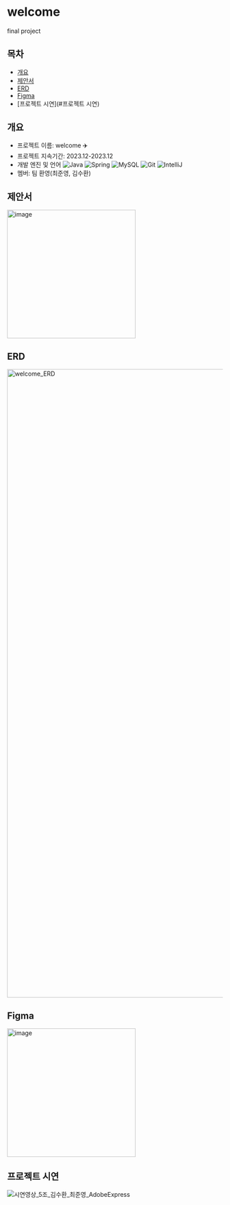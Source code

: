 # welcome
final project

## 목차
  - [개요](#개요)
  - [제안서](#제안서)
  - [ERD](#ERD)
  - [Figma](#Figma)
  - [프로젝트 시연](#프로젝트 시연)
    
## 개요
- 프로젝트 이름: welcome ✈️
- 프로젝트 지속기간: 2023.12-2023.12
- 개발 엔진 및 언어
![Java](https://img.shields.io/badge/Java-007396.svg?&style=for-the-badge&logo=Java&logoColor=white)
![Spring](https://img.shields.io/badge/Spring-6DB33F.svg?&style=for-the-badge&logo=Spring&logoColor=white)
![MySQL](https://img.shields.io/badge/MySQL-4479A1.svg?&style=for-the-badge&logo=MySQL&logoColor=white)
![Git](https://img.shields.io/badge/Git-F05032.svg?&style=for-the-badge&logo=Git&logoColor=white)
![IntelliJ](https://img.shields.io/badge/IntelliJ-000000.svg?&style=for-the-badge&logo=IntelliJ&logoColor=000000)
- 멤버: 팀 환영(최준영, 김수환)

## 제안서
<img width="300" alt="image" src="https://github.com/junyoung-choe/welcome/assets/83858869/c6e28833-df51-47d2-adbc-e8764cf48c99">

## ERD
<img width="1467" alt="welcome_ERD" src="https://github.com/junyoung-choe/welcome/assets/83858869/d992b68e-2288-45bf-ad08-e5ff8b8d67a5">

## Figma
<img width="300" alt="image" src="https://github.com/junyoung-choe/welcome/assets/83858869/3109dc16-cd8f-4e31-8ef8-aca95d76630e">

## 프로젝트 시연
![시연영상_5조_김수환_최준영_AdobeExpress](https://github.com/junyoung-choe/welcome/assets/83858869/a92a2bb1-678e-4358-be14-9e8a11e3fab4)



